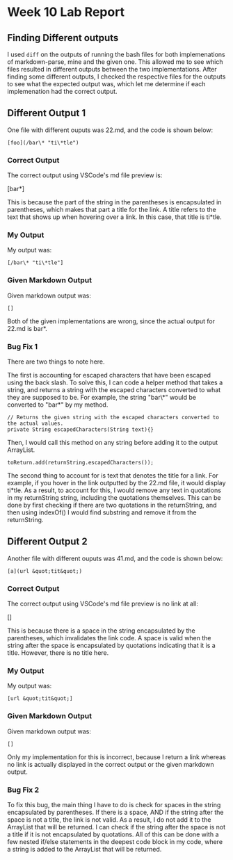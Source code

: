 # Week 10 Lab Report

## Finding Different outputs
I used `diff` on the outputs of running the bash files for both implemenations of markdown-parse, mine and the given one. This allowed me to see which files resulted in different outputs between the two implementations. After finding some different outputs, I checked the respective files for the outputs to see what the expected output was, which let me determine if each implemenation had the correct output.

## Different Output 1
One file with different ouputs was 22.md, and the code is shown below:

```
[foo](/bar\* "ti\*tle")
```

### Correct Output
The correct output using VSCode's md file preview is:

\[bar*\]

This is because the part of the string in the parentheses is encapsulated in parentheses, which makes that part a title for the link. A title refers to the text that shows up when hovering over a link. In this case, that title is ti*tle.

### My Output
My output was:

```
[/bar\* "ti\*tle"]
```

### Given Markdown Output
Given markdown output was:

```
[]
```

Both of the given implementations are wrong, since the actual output for 22.md is bar*.

### Bug Fix 1
There are two things to note here. 

The first is accounting for escaped characters that have been escaped using the back slash. To solve this, I can code a helper method that takes a string, and returns a string with the escaped characters converted to what they are supposed to be. For example, the string "bar\\*" would be converted to "bar\*" by my method. 

```
// Returns the given string with the escaped characters converted to the actual values.
private String escapedCharacters(String text){}
```


Then, I would call this method on any string before adding it to the output ArrayList. 

```
toReturn.add(returnString.escapedCharacters());
```

The second thing to account for is text that denotes the title for a link. For example, if you hover in the link outputted by the 22.md file, it would display ti*tle. As a result, to account for this, I would remove any text in quotations in my returnString string, including the quotations themselves. This can be done by first checking if there are two quotations in the returnString, and then using indexOf() I would find substring and remove it from the returnString. 

## Different Output 2
Another file with different ouputs was 41.md, and the code is shown below:

```
[a](url &quot;tit&quot;)
```

### Correct Output
The correct output using VSCode's md file preview is no link at all:

[]

This is because there is a space in the string encapsulated by the parentheses, which invalidates the link code. A space is valid when the string after the space is encapsulated by quotations indicating that it is a title. However, there is no title here.

### My Output
My output was:

```
[url &quot;tit&quot;]
```

### Given Markdown Output
Given markdown output was:

```
[]
```

Only my implementation for this is incorrect, because I return a link whereas no link is actually displayed in the correct output or the given markdown output.

### Bug Fix 2
To fix this bug, the main thing I have to do is check for spaces in the string encapsulated by parentheses. If there is a space, AND if the string after the space is not a title, the link is not valid. As a result, I do not add it to the ArrayList that will be returned. I can check if the string after the space is not a title if it is not encapsulated by quotations. All of this can be done with a few nested if/else statements in the deepest code block in my code, where a string is added to the ArrayList that will be returned.